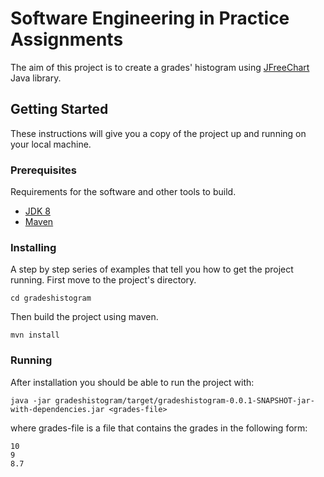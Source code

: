 # Software Engineering in Practice Assignments

The aim of this project is to create a grades' histogram using [JFreeChart](https://www.jfree.org/jfreechart/) Java library.

## Getting Started

These instructions will give you a copy of the project up and running on
your local machine.

### Prerequisites

Requirements for the software and other tools to build.
- [JDK 8](https://www.oracle.com/java/technologies/javase/javase-jdk8-downloads.html)
- [Maven](https://maven.apache.org/)

### Installing

A step by step series of examples that tell you how to get the project running. First move to the project's directory.

    cd gradeshistogram

Then build the project using maven.

    mvn install

### Running

After installation you should be able to run the project with:

    java -jar gradeshistogram/target/gradeshistogram-0.0.1-SNAPSHOT-jar-with-dependencies.jar <grades-file>

where grades-file is a file that contains the grades in the following form:

    10
    9
    8.7
